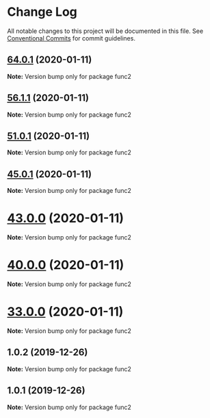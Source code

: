 # Change Log

All notable changes to this project will be documented in this file.
See [Conventional Commits](https://conventionalcommits.org) for commit guidelines.

## [64.0.1](https://github.com/yurikrupniktools/client-apps/compare/func2@56.1.1...func2@64.0.1) (2020-01-11)

**Note:** Version bump only for package func2





## [56.1.1](https://github.com/yurikrupniktools/client-apps/compare/func2@51.0.1...func2@56.1.1) (2020-01-11)

**Note:** Version bump only for package func2





## [51.0.1](https://github.com/yurikrupniktools/client-apps/compare/func2@45.0.1...func2@51.0.1) (2020-01-11)

**Note:** Version bump only for package func2





## [45.0.1](https://github.com/yurikrupniktools/client-apps/compare/func2@43.0.0...func2@45.0.1) (2020-01-11)

**Note:** Version bump only for package func2





# [43.0.0](https://github.com/yurikrupniktools/client-apps/compare/func2@40.0.0...func2@43.0.0) (2020-01-11)

**Note:** Version bump only for package func2





# [40.0.0](https://github.com/yurikrupniktools/client-apps/compare/func2@33.0.0...func2@40.0.0) (2020-01-11)

**Note:** Version bump only for package func2





# [33.0.0](https://github.com/yurikrupniktools/client-apps/compare/func2@15.0.0...func2@33.0.0) (2020-01-11)

**Note:** Version bump only for package func2





## 1.0.2 (2019-12-26)

**Note:** Version bump only for package func2





## 1.0.1 (2019-12-26)

**Note:** Version bump only for package func2
